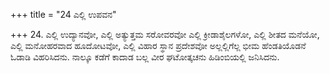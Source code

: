 +++
title = "24 ಎಲ್ಲಿ ಉಪವನ"

+++
24. ಎಲ್ಲಿ ಉದ್ಯಾನವೋ, ಎಲ್ಲಿ ಅತ್ಯುತ್ತಮ ಸರೋವರವೋ ಎಲ್ಲಿ ಕ್ರೀಡಾಶೈಲಗಳೋ, ಎಲ್ಲಿ ಶೀತದ ಮನೆಯೋ, ಎಲ್ಲಿ ಮನೋಹರವಾದ ಹೂದೋಟವೋ, ಎಲ್ಲಿ ವಿಹಾರ ಸ್ಥಾನ ಪ್ರದೇಶವೋ ಅಲ್ಲಲ್ಲಿಗೆಲ್ಲ ಭೀಮ ಹೆಂಡತಿಯೊಡನೆ ಓಡಾಡಿ ವಿಹರಿಸಿದನು. ನಾಲ್ಕೂ ಕಡೆಗೆ ಕಾದಾಡ ಬಲ್ಲ ವೀರ ಘಟೋತ್ಕಚನು ಹಿಡಿಂಬಿಯಲ್ಲಿ ಜನಿಸಿದನು.